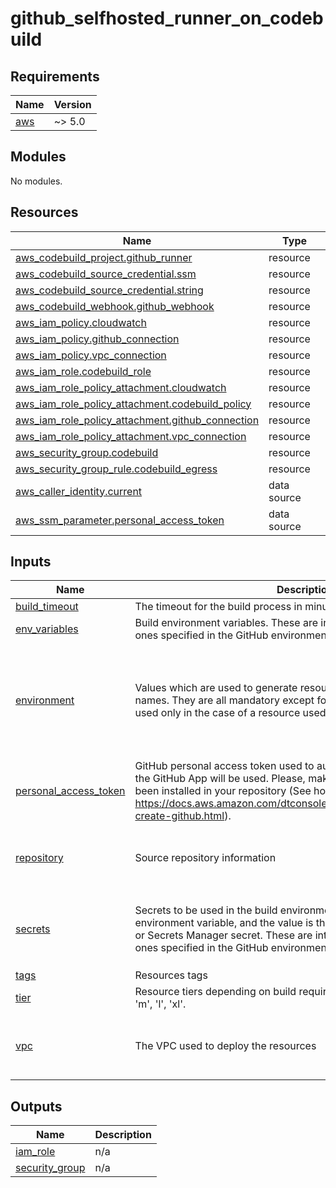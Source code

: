 # github_selfhosted_runner_on_codebuild

<!-- BEGIN_TF_DOCS -->
## Requirements

| Name | Version |
|------|---------|
| <a name="requirement_aws"></a> [aws](#requirement\_aws) | ~> 5.0 |

## Modules

No modules.

## Resources

| Name | Type |
|------|------|
| [aws_codebuild_project.github_runner](https://registry.terraform.io/providers/hashicorp/aws/latest/docs/resources/codebuild_project) | resource |
| [aws_codebuild_source_credential.ssm](https://registry.terraform.io/providers/hashicorp/aws/latest/docs/resources/codebuild_source_credential) | resource |
| [aws_codebuild_source_credential.string](https://registry.terraform.io/providers/hashicorp/aws/latest/docs/resources/codebuild_source_credential) | resource |
| [aws_codebuild_webhook.github_webhook](https://registry.terraform.io/providers/hashicorp/aws/latest/docs/resources/codebuild_webhook) | resource |
| [aws_iam_policy.cloudwatch](https://registry.terraform.io/providers/hashicorp/aws/latest/docs/resources/iam_policy) | resource |
| [aws_iam_policy.github_connection](https://registry.terraform.io/providers/hashicorp/aws/latest/docs/resources/iam_policy) | resource |
| [aws_iam_policy.vpc_connection](https://registry.terraform.io/providers/hashicorp/aws/latest/docs/resources/iam_policy) | resource |
| [aws_iam_role.codebuild_role](https://registry.terraform.io/providers/hashicorp/aws/latest/docs/resources/iam_role) | resource |
| [aws_iam_role_policy_attachment.cloudwatch](https://registry.terraform.io/providers/hashicorp/aws/latest/docs/resources/iam_role_policy_attachment) | resource |
| [aws_iam_role_policy_attachment.codebuild_policy](https://registry.terraform.io/providers/hashicorp/aws/latest/docs/resources/iam_role_policy_attachment) | resource |
| [aws_iam_role_policy_attachment.github_connection](https://registry.terraform.io/providers/hashicorp/aws/latest/docs/resources/iam_role_policy_attachment) | resource |
| [aws_iam_role_policy_attachment.vpc_connection](https://registry.terraform.io/providers/hashicorp/aws/latest/docs/resources/iam_role_policy_attachment) | resource |
| [aws_security_group.codebuild](https://registry.terraform.io/providers/hashicorp/aws/latest/docs/resources/security_group) | resource |
| [aws_security_group_rule.codebuild_egress](https://registry.terraform.io/providers/hashicorp/aws/latest/docs/resources/security_group_rule) | resource |
| [aws_caller_identity.current](https://registry.terraform.io/providers/hashicorp/aws/latest/docs/data-sources/caller_identity) | data source |
| [aws_ssm_parameter.personal_access_token](https://registry.terraform.io/providers/hashicorp/aws/latest/docs/data-sources/ssm_parameter) | data source |

## Inputs

| Name | Description | Type | Default | Required |
|------|-------------|------|---------|:--------:|
| <a name="input_build_timeout"></a> [build\_timeout](#input\_build\_timeout) | The timeout for the build process in minutes | `number` | `480` | no |
| <a name="input_env_variables"></a> [env\_variables](#input\_env\_variables) | Build environment variables. These are intended as an addition to the ones specified in the GitHub environment. | `map(string)` | `{}` | no |
| <a name="input_environment"></a> [environment](#input\_environment) | Values which are used to generate resource names and location short names. They are all mandatory except for domain, which should not be used only in the case of a resource used by multiple domains. | <pre>object({<br/>    prefix          = string<br/>    env_short       = string<br/>    location        = string<br/>    domain          = optional(string)<br/>    app_name        = string<br/>    instance_number = string<br/>  })</pre> | n/a | yes |
| <a name="input_personal_access_token"></a> [personal\_access\_token](#input\_personal\_access\_token) | GitHub personal access token used to authenticate. If none provided, the GitHub App will be used. Please, make sure that one has already been installed in your repository (See how: https://docs.aws.amazon.com/dtconsole/latest/userguide/connections-create-github.html). | <pre>object({<br/>    ssm_parameter_name = optional(string, null)<br/>    value              = optional(string, null)<br/>  })</pre> | `null` | no |
| <a name="input_repository"></a> [repository](#input\_repository) | Source repository information | <pre>object({<br/>    owner = optional(string, "pagopa")<br/>    name  = string<br/>  })</pre> | n/a | yes |
| <a name="input_secrets"></a> [secrets](#input\_secrets) | Secrets to be used in the build environment. The key is the name of the environment variable, and the value is the name of the SSM parameter or Secrets Manager secret. These are intended as an addition to the ones specified in the GitHub environment. | <pre>map(object({<br/>    ssm_parameter_name   = optional(string, null)<br/>    secrets_manager_name = optional(string, null)<br/>  }))</pre> | `{}` | no |
| <a name="input_tags"></a> [tags](#input\_tags) | Resources tags | `map(any)` | n/a | yes |
| <a name="input_tier"></a> [tier](#input\_tier) | Resource tiers depending on build requirements. Allowed values are 's', 'm', 'l', 'xl'. | `string` | `"m"` | no |
| <a name="input_vpc"></a> [vpc](#input\_vpc) | The VPC used to deploy the resources | <pre>object({<br/>    id              = string<br/>    private_subnets = list(string)<br/>  })</pre> | n/a | yes |

## Outputs

| Name | Description |
|------|-------------|
| <a name="output_iam_role"></a> [iam\_role](#output\_iam\_role) | n/a |
| <a name="output_security_group"></a> [security\_group](#output\_security\_group) | n/a |
<!-- END_TF_DOCS -->
